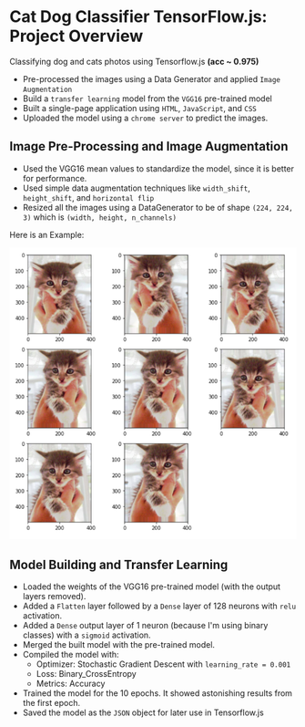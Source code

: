 # Cat Dog Classifier TensorFlow.js: Project Overview
Classifying dog and cats photos using Tensorflow.js **(acc ~ 0.975)**
* Pre-processed the images using a Data Generator and applied `Image Augmentation`
* Build a `transfer learning` model from the `VGG16` pre-trained model
* Built a single-page application using `HTML`, `JavaScript`, and `CSS`
* Uploaded the model using a `chrome server` to predict the images. 

## Image Pre-Processing and Image Augmentation 

* Used the VGG16 mean values to standardize the model, since it is better for performance. 
* Used simple data augmentation techniques like `width_shift`, `height_shift`, and `horizontal flip`
* Resized all the images using a DataGenerator to be of shape `(224, 224, 3)` which is `(width, height, n_channels)`

Here is an Example:

![alt text](https://github.com/ahmedheakl/Cat-Dog-Classifier-TensorFlow-Js/blob/main/Data_Augmentation.png)

## Model Building and Transfer Learning

* Loaded the weights of the VGG16 pre-trained model (with the output layers removed).
* Added a `Flatten` layer followed by a `Dense` layer of 128 neurons with `relu` activation. 
* Added a `Dense` output layer of 1 neuron (because I'm using binary classes) with a `sigmoid` activation.
* Merged the built model with the pre-trained model. 
* Compiled the model with:
    * Optimizer: Stochastic Gradient Descent with ```learning_rate = 0.001```  
    * Loss: Binary_CrossEntropy 
    * Metrics: Accuracy 
* Trained the model for the 10 epochs. It showed astonishing results from the first epoch.
* Saved the model as the `JSON` object for later use in Tensorflow.js

## 

